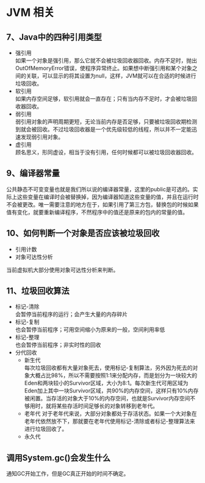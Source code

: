 
# JVM 相关

## 7、Java中的四种引用类型
* 强引用  
    如果一个对象是强引用，那么它就不会被垃圾回收器回收。内存不足时，抛出OutOfMemoryError错误，使程序异常终止。如果想中断强引用和某个对象之间的关联，可以显示的将其设置为null，这样，JVM就可以在合适的时候进行垃圾回收。
* 软引用  
    如果内存空间足够，软引用就会一直存在；只有当内存不足时，才会被垃圾回收器回收。
* 弱引用  
    弱引用对象的声明周期更短，无论当前内存是否足够，只要被垃圾回收期检测到就会被回收。不过垃圾回收器是一个优先级较低的线程，所以并不一定能迅速发现弱引用对象。
* 虚引用  
    顾名思义，形同虚设，相当于没有引用，任何时候都可以被垃圾回收器回收。

## 9、编译器常量
公共静态不可变变量也就是我们所以说的编译器常量，这里的public是可选的。实际上这些变量在编译时会被替换掉，因为编译器知道这些变量的值，并且在运行时不会被更改。唯一需要注意的地方在于，如果引用了第三方包，替换包的时候如果值有变化，就要重新编译程序，不然程序中的值还是原来的包内的常量的值。

## 10、如何判断一个对象是否应该被垃圾回收

* 引用计数
* 对象可达性分析

当前虚拟机大部分使用对象可达性分析来判断。

## 11、垃圾回收算法

* 标记-清除  
    会暂停当前程序的运行；会产生大量的内存碎片
* 标记-复制  
    也会暂停当前程序；可用空间缩小为原来的一般，空间利用率低
* 标记-整理  
    也会暂停当前程序；非实时性的回收
* 分代回收  
    - 新生代  
        每次垃圾回收都有大量对象死去，使用标记-复制算法，另外因为死去的对象大概占比98%，所以不需要按照1:1来分配内存，而是划分为一块较大的Eden和两块较小的Survivor区域，大小为8:1。每次新生代可用区域为Eden加上其中一块Survivor区域，共90%的内存空间，这样只有10%内存被闲置。当存活的对象大于10%的内存空间，也就是Survivor内存空间不够用时，就将某些存活时间足够长的对象转移到老年代。
    - 老年代
        对于老年代来说，大部分对象都处于存活状态。如果一个大对象在老年代依然放不下，那就要在老年代使用标记-清除或者标记-整理算法来进行垃圾回收了。
    - 永久代

## 调用System.gc()会发生什么
通知GC开始工作，但是GC真正开始的时间不确定。


